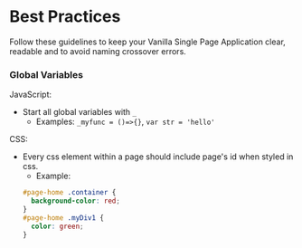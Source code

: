 # Best Practices
Follow these guidelines to keep your Vanilla Single Page Application clear, readable and to avoid naming crossover errors. 

### Global Variables

JavaScript:
* Start all global variables with `_`
  * Examples: `_myfunc = ()=>{}`, `var str = 'hello'`

CSS:
* Every css element within a page should include page's id when styled in css. 
  * Example:
  ```css
  #page-home .container {
    background-color: red;
  }
  #page-home .myDiv1 {
    color: green;
  }
  ```

